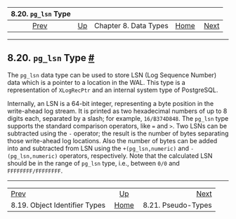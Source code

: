 <!--?xml version="1.0" encoding="UTF-8" standalone="no"?-->

|                     8.20. `pg_lsn` Type                    |                                             |                       |                                                       |                                                    |
| :--------------------------------------------------------: | :------------------------------------------ | :-------------------: | ----------------------------------------------------: | -------------------------------------------------: |
| [Prev](datatype-oid.html "8.19. Object Identifier Types")  | [Up](datatype.html "Chapter 8. Data Types") | Chapter 8. Data Types | [Home](index.html "PostgreSQL 17devel Documentation") |  [Next](datatype-pseudo.html "8.21. Pseudo-Types") |

***

## 8.20. `pg_lsn` Type [#](#DATATYPE-PG-LSN)

[]()

The `pg_lsn` data type can be used to store LSN (Log Sequence Number) data which is a pointer to a location in the WAL. This type is a representation of `XLogRecPtr` and an internal system type of PostgreSQL.

Internally, an LSN is a 64-bit integer, representing a byte position in the write-ahead log stream. It is printed as two hexadecimal numbers of up to 8 digits each, separated by a slash; for example, `16/B374D848`. The `pg_lsn` type supports the standard comparison operators, like `=` and `>`. Two LSNs can be subtracted using the `-` operator; the result is the number of bytes separating those write-ahead log locations. Also the number of bytes can be added into and subtracted from LSN using the `+(pg_lsn,numeric)` and `-(pg_lsn,numeric)` operators, respectively. Note that the calculated LSN should be in the range of `pg_lsn` type, i.e., between `0/0` and `FFFFFFFF/FFFFFFFF`.

***

|                                                            |                                                       |                                                    |
| :--------------------------------------------------------- | :---------------------------------------------------: | -------------------------------------------------: |
| [Prev](datatype-oid.html "8.19. Object Identifier Types")  |      [Up](datatype.html "Chapter 8. Data Types")      |  [Next](datatype-pseudo.html "8.21. Pseudo-Types") |
| 8.19. Object Identifier Types                              | [Home](index.html "PostgreSQL 17devel Documentation") |                                 8.21. Pseudo-Types |
